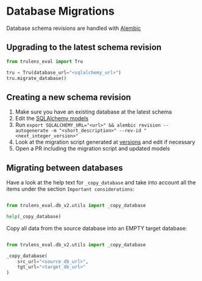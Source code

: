 # Database Migrations
Database schema revisions are handled with [Alembic](https://github.com/sqlalchemy/alembic/)

## Upgrading to the latest schema revision

```python
from trulens_eval import Tru

tru = Tru(database_url="<sqlalchemy_url>")
tru.migrate_database()
```

## Creating a new schema revision

1. Make sure you have an existing database at the latest schema
2. Edit the [SQLAlchemy models](../models.py)
3. Run `export SQLALCHEMY_URL="<url>" && alembic revision --autogenerate -m "<short_description>" --rev-id "<next_integer_version>"`
4. Look at the migration script generated at [versions](./versions) and edit if necessary
5. Open a PR including the migration script and updated models 


## Migrating between databases
Have a look at the help text for `_copy_database` and take into
account all the items under the section `Important considerations`:

```python

from trulens_eval.db_v2.utils import _copy_database

help(_copy_database)
```

Copy all data from the source database into an EMPTY target database:

```python

from trulens_eval.db_v2.utils import _copy_database

_copy_database(
    src_url="<source_db_url>",
    tgt_url="<target_db_url>"
)
```
